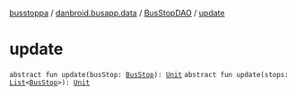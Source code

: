 [busstoppa](../../index.md) / [danbroid.busapp.data](../index.md) / [BusStopDAO](index.md) / [update](./update.md)

# update

`abstract fun update(busStop: `[`BusStop`](../-bus-stop/index.md)`): `[`Unit`](https://kotlinlang.org/api/latest/jvm/stdlib/kotlin/-unit/index.html)
`abstract fun update(stops: `[`List`](https://kotlinlang.org/api/latest/jvm/stdlib/kotlin.collections/-list/index.html)`<`[`BusStop`](../-bus-stop/index.md)`>): `[`Unit`](https://kotlinlang.org/api/latest/jvm/stdlib/kotlin/-unit/index.html)
